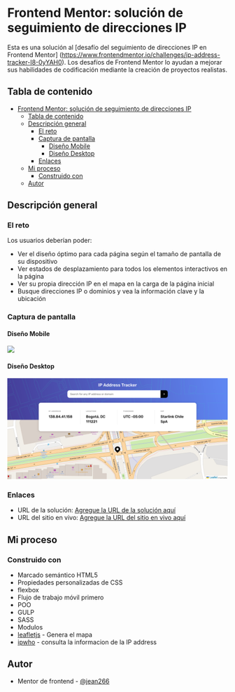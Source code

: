# Frontend Mentor: solución de seguimiento de direcciones IP

Esta es una solución al [desafío del seguimiento de direcciones IP en Frontend Mentor] (https://www.frontendmentor.io/challenges/ip-address-tracker-I8-0yYAH0). Los desafíos de Frontend Mentor lo ayudan a mejorar sus habilidades de codificación mediante la creación de proyectos realistas.

## Tabla de contenido

- [Frontend Mentor: solución de seguimiento de direcciones IP](#frontend-mentor-solución-de-seguimiento-de-direcciones-ip)
  - [Tabla de contenido](#tabla-de-contenido)
  - [Descripción general](#descripción-general)
    - [El reto](#el-reto)
    - [Captura de pantalla](#captura-de-pantalla)
      - [Diseño Mobile](#diseño-mobile)
      - [Diseño Desktop](#diseño-desktop)
    - [Enlaces](#enlaces)
  - [Mi proceso](#mi-proceso)
    - [Construido con](#construido-con)
  - [Autor](#autor)

## Descripción general

### El reto

Los usuarios deberían poder:

- Ver el diseño óptimo para cada página según el tamaño de pantalla de su dispositivo
- Ver estados de desplazamiento para todos los elementos interactivos en la página
- Ver su propia dirección IP en el mapa en la carga de la página inicial
- Busque direcciones IP o dominios y vea la información clave y la ubicación

### Captura de pantalla

#### Diseño Mobile
![](./screenshot-mobile.js.png)

#### Diseño Desktop 
![](./screenshot-desktop.png)

### Enlaces

- URL de la solución: [Agregue la URL de la solución aquí](https://your-solution-url.com)
- URL del sitio en vivo: [Agregue la URL del sitio en vivo aquí](https://your-live-site-url.com)

## Mi proceso

### Construido con

- Marcado semántico HTML5
- Propiedades personalizadas de CSS
- flexbox 
- Flujo de trabajo móvil primero
- POO
- GULP
- SASS
- Modulos
- [leafletjs](https://leafletjs.com/) - Genera el mapa
- [ipwho](http://ipwho.is/) - consulta la informacion de la IP address

## Autor

- Mentor de frontend - [@jean266](https://www.frontendmentor.io/profile/jean266)

